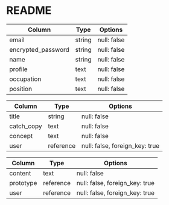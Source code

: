 # README

| Column             | Type   | Options     |
| ------------------ | ------ | ----------- |
| email              | string | null: false |
| encrypted_password | string | null: false |
| name               | string | null: false |
| profile            | text   | null: false |
| occupation         | text   | null: false |
| position           | text   | null: false |

| Column     | Type       | Options                        |
| ------     | ---------- | ------------------------------ |
| title      | string     | null: false                    |
| catch_copy | text       | null: false                    |
| concept    | text       | null: false                    |
| user       | reference  | null: false, foreign_key: true |

| Column    | Type      | Options                       |
| ------    | ----------| ------------------------------|
| content   | text      | null: false                    |
| prototype | reference | null: false, foreign_key: true |
| user      | reference | null: false, foreign_key: true |